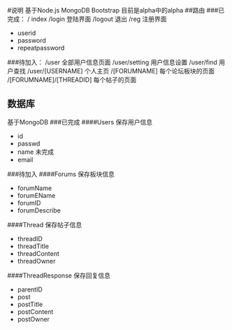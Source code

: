 #说明
基于Node.js MongoDB Bootstrap
目前是alpha中的alpha
##路由
###已完成：
/ index
/login 登陆界面
/logout 退出
/reg 注册界面
 * userid
 * password
 * repeatpassword

###待加入：
/user 全部用户信息页面
/user/setting 用户信息设置
/user/find 用户查找
/user/[USERNAME] 个人主页
/[FORUMNAME] 每个论坛板块的页面
/[FORUMNAME]/[THREADID] 每个帖子的页面

## 数据库
基于MongoDB
###已完成
####Users
保存用户信息
* id
* passwd
* name 未完成
* email

###待加入
####Forums
保存板块信息
* forumName
* forumEName
* forumID
* forumDescribe

####Thread
保存帖子信息
* threadID
* threadTitle
* threadContent
* threadOwner

####ThreadResponse
保存回复信息
* parentID
* post
* postTitle
* postContent
* postOwner

